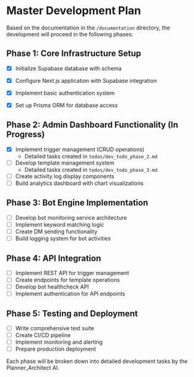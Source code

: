 # Master Development Plan

Based on the documentation in the `/documentation` directory, the development will proceed in the following phases:
## Phase 1: Core Infrastructure Setup
- [x] Initialize Supabase database with schema
- [x] Configure Next.js application with Supabase integration
- [x] Implement basic authentication system
- [x] Set up Prisma ORM for database access


## Phase 2: Admin Dashboard Functionality (In Progress)
- [x] Implement trigger management (CRUD operations)
  - Detailed tasks created in `todos/dev_todo_phase_2.md`
- [ ] Develop template management system
  - Detailed tasks created in `todos/dev_todo_phase_3.md`
- [ ] Create activity log display components
- [ ] Build analytics dashboard with chart visualizations

## Phase 3: Bot Engine Implementation
- [ ] Develop bot monitoring service architecture
- [ ] Implement keyword matching logic
- [ ] Create DM sending functionality
- [ ] Build logging system for bot activities

## Phase 4: API Integration
- [ ] Implement REST API for trigger management
- [ ] Create endpoints for template operations
- [ ] Develop bot healthcheck API
- [ ] Implement authentication for API endpoints

## Phase 5: Testing and Deployment
- [ ] Write comprehensive test suite
- [ ] Create CI/CD pipeline
- [ ] Implement monitoring and alerting
- [ ] Prepare production deployment

Each phase will be broken down into detailed development tasks by the Planner_Architect AI.